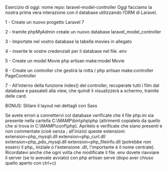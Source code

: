 Esercizio di oggi:
nome repo: laravel-model-controller
Oggi facciamo la nostra prima vera interazione con il database utilizzando l’ORM di Laravel.

1 - Create un nuovo progetto Laravel 7
<!-- ok -->

2 - tramite phpMyAdmin create un nuovo database laravel_model_controller
<!-- ok -->

3 - Importate nel vostro database la tabella movies in allegato
<!-- ok -->

4 - inserite le vostre credenziali per il database nel file .env
<!-- ok -->

5 - Create un model Movie
php artisan make:model Movie
<!-- ok -->

6 - Create un controller che gestirà la rotta /
php artisan make:controller PageController
<!-- ok -->

7 - All’interno della funzione index() del controller, recuperate tutti i film dal database e passateli alla view, che quindi li visualizzerà a schermo, tramite delle card.

BONUS:
Stilare il layout nei dettagli con Sass

Se avete errori a connettervi col database verificate che il file php.ini sia presente nella cartella C:\MAMP\bin\php\php<versione> (altrimenti copiatelo da quello che si trova in C:\MAMP\conf\php<verisone>). Apritelo e verificate che siano presenti e non commentate (cioè senza ; all'inizio) queste estensioni:
extension=php_mysqli.dll
extension=php_curl.dll
extension=php_pdo_mysql.dll
extension=php_fileinfo.dll
(potrebbe non esserci il php_ iniziale o l'estensione .dll, l'importante è il nome centrale).
Ricordatevi anche che ogni volta che modificate il file .env  dovete riavviare il server (se lo avevate avviato) con php artisan serve (dopo aver chiuso quello aperto con ctrl+c)
